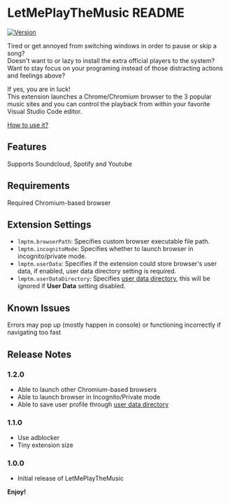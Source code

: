 # LetMePlayTheMusic README

[![Version](https://vsmarketplacebadge.apphb.com/version-short/lanly-dev.letmeplaythemusic.svg)](https://marketplace.visualstudio.com/items?itemName=lanly-dev.letmeplaythemusic)

Tired or get annoyed from switching windows in order to pause or skip a song?  
Doesn't want to or lazy to install the extra official players to the system?  
Want to stay focus on your programing instead of those distracting actions and feelings above?

If yes, you are in luck!  
This extension launches a Chrome/Chromium browser to the 3 popular music sites and you can control the playback from within your favorite Visual Studio Code editor.

[How to use it?](https://github.com/lanly-dev/VSCode-LMPTM/issues/1)

## Features

Supports Soundcloud, Spotify and Youtube

## Requirements

Required Chromium-based browser

## Extension Settings

* `lmptm.browserPath`: Specifies custom browser executable file path.
* `lmptm.incognitoMode`: Specifies whether to launch browser in incognito/private mode.
* `lmptm.userData`: Specifies if the extension could store browser's user data, if enabled, user data directory setting is required.
* `lmptm.userDataDirectory`: Specifies [user data directory](https://chromium.googlesource.com/chromium/src/+/master/docs/user_data_dir.md), this will be ignored if **User Data** setting disabled.

## Known Issues

Errors may pop up (mostly happen in console) or functioning incorrectly if navigating too fast

## Release Notes

### 1.2.0
- Able to launch other Chromium-based browsers
- Able to launch browser in Incognito/Private mode
- Able to save user profile through [user data directory](https://chromium.googlesource.com/chromium/src/+/master/docs/user_data_dir.md)

### 1.1.0
- Use adblocker
- Tiny extension size

### 1.0.0
- Initial release of LetMePlayTheMusic

**Enjoy!**
